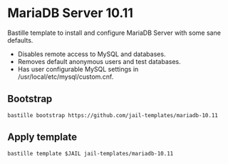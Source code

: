 # MariaDB Server 10.11
Bastille template to install and configure MariaDB Server with some sane defaults.

* Disables remote access to MySQL and databases.
* Removes default anonymous users and test databases.
* Has user configurable MySQL settings in /usr/local/etc/mysql/custom.cnf.

## Bootstrap
```
bastille bootstrap https://github.com/jail-templates/mariadb-10.11
```

## Apply template
```
bastille template $JAIL jail-templates/mariadb-10.11
```
